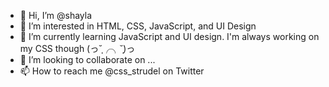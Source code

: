 - 👋 Hi, I’m @shayla
- 👀 I’m interested in HTML, CSS, JavaScript, and UI Design
- 🌱 I’m currently learning JavaScript and UI design. I'm always working on my CSS though (っ˘̩╭╮˘̩)っ
- 💞️ I’m looking to collaborate on ...
- 📫 How to reach me @css_strudel on Twitter

<!---
shaylalewis/shaylalewis is a ✨ special ✨ repository because its `README.md` (this file) appears on your GitHub profile.
You can click the Preview link to take a look at your changes.
--->
